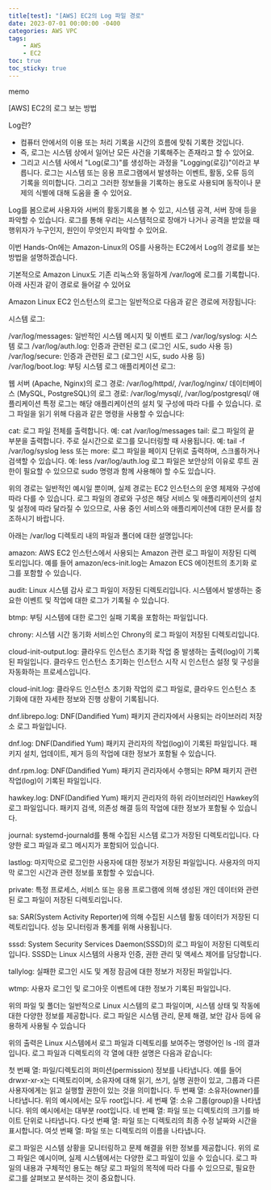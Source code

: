 ```yaml
---
title[test]: "[AWS] EC2의 Log 파일 경로"
date: 2023-07-01 00:00:00 -0400
categories: AWS VPC
tags:
    - AWS
    - EC2
toc: true
toc_sticky: true
---
```


memo

[AWS] EC2의 로그 보는 방법


Log란?
- 컴퓨터 안에서의 이용 또는 처리 기록을 시간의 흐름에 맞춰 기록한 것입니다.
- 즉, 로그는 시스템 상에서 일어난 모든 사건을 기록해주는 존재라고 할 수 있어요.
- 그리고 시스템 사에서 "Log(로그)"를 생성하는 과정을 "Logging(로깅)"이라고 부릅니다.
로그는 시스템 또는 응용 프로그램에서 발생하는 이벤트, 활동, 오류 등의 기록을 의미합니다. 그리고 그러한 정보들을 기록하는 용도로 사용되며 동작이나 문제의 식별에 대해 도움을 줄 수 있어요.


Log를 봄으로써 사용자와 서버의 활동기록을 볼 수 있고, 시스템 공격, 서버 장애 등을 파악할 수 있습니다. 로그를 통해 우리는 시스템적으로 장애가 나거나 공격을 받았을 때 행위자가 누구인지, 원인이 무엇인지 파악할 수 있어요.


이번 Hands-On에는 Amazon-Linux의 OS를 사용하는 EC2에서 Log의 경로를 보는 방법을 설명하겠습니다.


기본적으로 Amazon Linux도 기존 리눅스와 동일하게 /var/log에 로그를 기록합니다.
아래 사진과 같이 경로로 들어갈 수 있어요



Amazon Linux EC2 인스턴스의 로그는 일반적으로 다음과 같은 경로에 저장됩니다:

시스템 로그:

/var/log/messages: 일반적인 시스템 메시지 및 이벤트 로그
/var/log/syslog: 시스템 로그
/var/log/auth.log: 인증과 관련된 로그 (로그인 시도, sudo 사용 등)
/var/log/secure: 인증과 관련된 로그 (로그인 시도, sudo 사용 등)
/var/log/boot.log: 부팅 시스템 로그
애플리케이션 로그:

웹 서버 (Apache, Nginx)의 로그 경로: /var/log/httpd/, /var/log/nginx/
데이터베이스 (MySQL, PostgreSQL)의 로그 경로: /var/log/mysql/, /var/log/postgresql/
애플리케이션 특정 로그는 해당 애플리케이션의 설치 및 구성에 따라 다를 수 있습니다.
로그 파일을 읽기 위해 다음과 같은 명령을 사용할 수 있습니다:

cat: 로그 파일 전체를 출력합니다. 예: cat /var/log/messages
tail: 로그 파일의 끝 부분을 출력합니다. 주로 실시간으로 로그를 모니터링할 때 사용됩니다. 예: tail -f /var/log/syslog
less 또는 more: 로그 파일을 페이지 단위로 출력하며, 스크롤하거나 검색할 수 있습니다. 예: less /var/log/auth.log
로그 파일은 보안상의 이유로 루트 권한이 필요할 수 있으므로 sudo 명령과 함께 사용해야 할 수도 있습니다.

위의 경로는 일반적인 예시일 뿐이며, 실제 경로는 EC2 인스턴스의 운영 체제와 구성에 따라 다를 수 있습니다. 로그 파일의 경로와 구성은 해당 서비스 및 애플리케이션의 설치 및 설정에 따라 달라질 수 있으므로, 사용 중인 서비스와 애플리케이션에 대한 문서를 참조하시기 바랍니다.


아래는 /var/log 디렉토리 내의 파일과 폴더에 대한 설명입니다:

amazon: AWS EC2 인스턴스에서 사용되는 Amazon 관련 로그 파일이 저장된 디렉토리입니다. 예를 들어 amazon/ecs-init.log는 Amazon ECS 에이전트의 초기화 로그를 포함할 수 있습니다.

audit: Linux 시스템 감사 로그 파일이 저장된 디렉토리입니다. 시스템에서 발생하는 중요한 이벤트 및 작업에 대한 로그가 기록될 수 있습니다.

btmp: 부팅 시스템에 대한 로그인 실패 기록을 포함하는 파일입니다.

chrony: 시스템 시간 동기화 서비스인 Chrony의 로그 파일이 저장된 디렉토리입니다.

cloud-init-output.log: 클라우드 인스턴스 초기화 작업 중 발생하는 출력(log)이 기록된 파일입니다. 클라우드 인스턴스 초기화는 인스턴스 시작 시 인스턴스 설정 및 구성을 자동화하는 프로세스입니다.

cloud-init.log: 클라우드 인스턴스 초기화 작업의 로그 파일로, 클라우드 인스턴스 초기화에 대한 자세한 정보와 진행 상황이 기록됩니다.

dnf.librepo.log: DNF(Dandified Yum) 패키지 관리자에서 사용되는 라이브러리 저장소 로그 파일입니다.

dnf.log: DNF(Dandified Yum) 패키지 관리자의 작업(log)이 기록된 파일입니다. 패키지 설치, 업데이트, 제거 등의 작업에 대한 정보가 포함될 수 있습니다.

dnf.rpm.log: DNF(Dandified Yum) 패키지 관리자에서 수행되는 RPM 패키지 관련 작업(log)이 기록된 파일입니다.

hawkey.log: DNF(Dandified Yum) 패키지 관리자의 하위 라이브러리인 Hawkey의 로그 파일입니다. 패키지 검색, 의존성 해결 등의 작업에 대한 정보가 포함될 수 있습니다.

journal: systemd-journald를 통해 수집된 시스템 로그가 저장된 디렉토리입니다. 다양한 로그 파일과 로그 메시지가 포함되어 있습니다.

lastlog: 마지막으로 로그인한 사용자에 대한 정보가 저장된 파일입니다. 사용자의 마지막 로그인 시간과 관련 정보를 포함할 수 있습니다.

private: 특정 프로세스, 서비스 또는 응용 프로그램에 의해 생성된 개인 데이터와 관련된 로그 파일이 저장된 디렉토리입니다.

sa: SAR(System Activity Reporter)에 의해 수집된 시스템 활동 데이터가 저장된 디렉토리입니다. 성능 모니터링과 통계를 위해 사용됩니다.

sssd: System Security Services Daemon(SSSD)의 로그 파일이 저장된 디렉토리입니다. SSSD는 Linux 시스템의 사용자 인증, 권한 관리 및 액세스 제어를 담당합니다.

tallylog: 실패한 로그인 시도 및 계정 잠금에 대한 정보가 저장된 파일입니다.

wtmp: 사용자 로그인 및 로그아웃 이벤트에 대한 정보가 기록된 파일입니다.

위의 파일 및 폴더는 일반적으로 Linux 시스템의 로그 파일이며, 시스템 상태 및 작동에 대한 다양한 정보를 제공합니다. 로그 파일은 시스템 관리, 문제 해결, 보안 감사 등에 유용하게 사용될 수 있습니다


위의 출력은 Linux 시스템에서 로그 파일과 디렉토리를 보여주는 명령어인 ls -l의 결과입니다. 로그 파일과 디렉토리의 각 열에 대한 설명은 다음과 같습니다:

첫 번째 열: 파일/디렉토리의 퍼미션(permission) 정보를 나타냅니다. 예를 들어 drwxr-xr-x는 디렉토리이며, 소유자에 대해 읽기, 쓰기, 실행 권한이 있고, 그룹과 다른 사용자에게는 읽고 실행할 권한이 있는 것을 의미합니다.
두 번째 열: 소유자(owner)를 나타냅니다. 위의 예시에서는 모두 root입니다.
세 번째 열: 소유 그룹(group)을 나타냅니다. 위의 예시에서는 대부분 root입니다.
네 번째 열: 파일 또는 디렉토리의 크기를 바이트 단위로 나타냅니다.
다섯 번째 열: 파일 또는 디렉토리의 최종 수정 날짜와 시간을 표시합니다.
여섯 번째 열: 파일 또는 디렉토리의 이름을 나타냅니다.

로그 파일은 시스템 상황을 모니터링하고 문제 해결을 위한 정보를 제공합니다. 위의 로그 파일은 예시이며, 실제 시스템에서는 다양한 로그 파일이 있을 수 있습니다. 로그 파일의 내용과 구체적인 용도는 해당 로그 파일의 목적에 따라 다를 수 있으므로, 필요한 로그를 살펴보고 분석하는 것이 중요합니다.